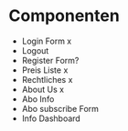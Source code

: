 # Componenten

- Login Form x
- Logout
- Register Form?
- Preis Liste x
- Rechtliches x
- About Us x
- Abo Info
- Abo subscribe Form
- Info Dashboard
